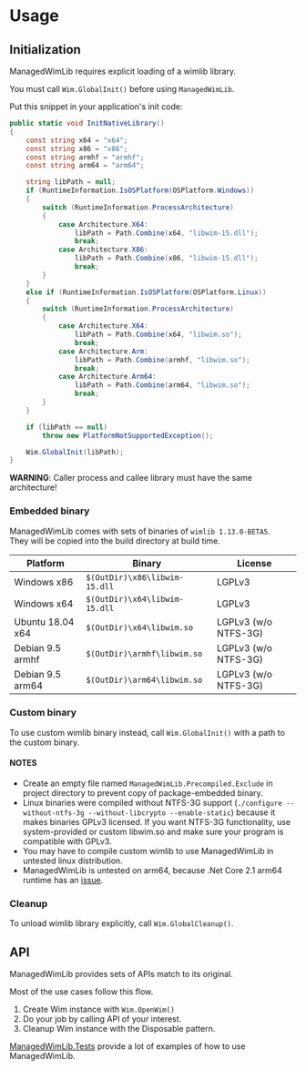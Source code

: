 # Usage

## Initialization

ManagedWimLib requires explicit loading of a wimlib library.

You must call  `Wim.GlobalInit()` before using `ManagedWimLib`.

Put this snippet in your application's init code:

```cs
public static void InitNativeLibrary()
{
    const string x64 = "x64";
    const string x86 = "x86";
    const string armhf = "armhf";
    const string arm64 = "arm64";

    string libPath = null;
    if (RuntimeInformation.IsOSPlatform(OSPlatform.Windows))
    {
        switch (RuntimeInformation.ProcessArchitecture)
        {
            case Architecture.X64:
                libPath = Path.Combine(x64, "libwim-15.dll");
                break;
            case Architecture.X86:
                libPath = Path.Combine(x86, "libwim-15.dll");
                break;
        }
    }
    else if (RuntimeInformation.IsOSPlatform(OSPlatform.Linux))
    {
        switch (RuntimeInformation.ProcessArchitecture)
        {
            case Architecture.X64:
                libPath = Path.Combine(x64, "libwim.so");
                break;
            case Architecture.Arm:
                libPath = Path.Combine(armhf, "libwim.so");
                break;
            case Architecture.Arm64:
                libPath = Path.Combine(arm64, "libwim.so");
                break;
        }
    }

    if (libPath == null)
        throw new PlatformNotSupportedException();

    Wim.GlobalInit(libPath);
}
```

**WARNING**: Caller process and callee library must have the same architecture!

### Embedded binary

ManagedWimLib comes with sets of binaries of `wimlib 1.13.0-BETA5`.  
They will be copied into the build directory at build time.

| Platform         | Binary                        | License |
|------------------|-------------------------------|---------|
| Windows x86      | `$(OutDir)\x86\libwim-15.dll` | LGPLv3  |
| Windows x64      | `$(OutDir)\x64\libwim-15.dll` | LGPLv3  |
| Ubuntu 18.04 x64 | `$(OutDir)\x64\libwim.so`     | LGPLv3 (w/o NTFS-3G) |
| Debian 9.5 armhf | `$(OutDir)\armhf\libwim.so`   | LGPLv3 (w/o NTFS-3G) |
| Debian 9.5 arm64 | `$(OutDir)\arm64\libwim.so`   | LGPLv3 (w/o NTFS-3G) |

### Custom binary

To use custom wimlib binary instead, call `Wim.GlobalInit()` with a path to the custom binary.

#### NOTES

- Create an empty file named `ManagedWimLib.Precompiled.Exclude` in project directory to prevent copy of package-embedded binary.
- Linux binaries were compiled without NTFS-3G support (`./configure --without-ntfs-3g --without-libcrypto --enable-static`) because it makes binaries GPLv3 licensed. If you want NTFS-3G functionality, use system-provided or custom libwim.so and make sure your program is compatible with GPLv3.
- You may have to compile custom wimlib to use ManagedWimLib in untested linux distribution.
- ManagedWimLib is untested on arm64, because .Net Core 2.1 arm64 runtime has an [issue](https://github.com/dotnet/coreclr/issues/19578).

### Cleanup

To unload wimlib library explicitly, call `Wim.GlobalCleanup()`.

## API

ManagedWimLib provides sets of APIs match to its original.

Most of the use cases follow this flow.

1. Create Wim instance with `Wim.OpenWim()`
2. Do your job by calling API of your interest.
3. Cleanup Wim instance with the Disposable pattern.

[ManagedWimLib.Tests](./ManagedWimLib.Tests) provide a lot of examples of how to use ManagedWimLib.